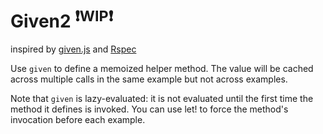 # Given2 <sup>:exclamation:WIP:exclamation:</sup>
  inspired by [given.js](https://github.com/freshtonic/given.js) and [Rspec](http://rspec.info/)

Use `given` to define a memoized helper method. The value will be cached
across multiple calls in the same example but not across examples.

Note that `given` is lazy-evaluated: it is not evaluated until the first time
the method it defines is invoked. You can use let! to force the method's
invocation before each example.
